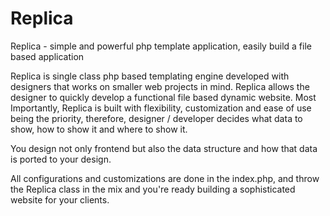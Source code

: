 # Replica
Replica - simple and powerful php template application, easily build a file based application 

Replica is single class php based templating engine developed with designers that works on smaller web  projects in mind. Replica allows the designer to quickly develop a functional file based dynamic website. Most Importantly, Replica is built with flexibility, customization  and ease of use being the priority, therefore, designer / developer decides what data to show, how to show it and where to show it.
 
 You design not only frontend  but also the data structure and how that data is ported to your design.

All configurations and customizations are done in the index.php, and throw the Replica class in the  mix and you're ready building a sophisticated website for your clients.
